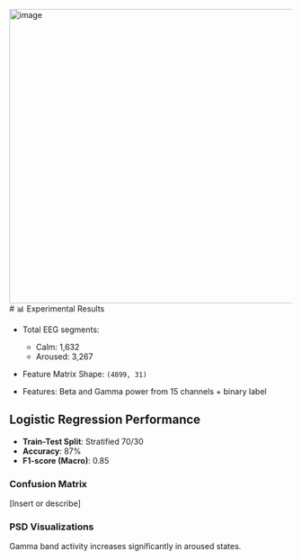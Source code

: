 <img width="761" height="523" alt="image" src="https://github.com/user-attachments/assets/770ce77f-8bcb-4e0f-89d6-7f0cedd57423" /># 📊 Experimental Results

- Total EEG segments:
  - Calm: 1,632
  - Aroused: 3,267

- Feature Matrix Shape: `(4899, 31)`
- Features: Beta and Gamma power from 15 channels + binary label



## Logistic Regression Performance

- **Train-Test Split**: Stratified 70/30
- **Accuracy**: 87%
- **F1-score (Macro)**: 0.85

### Confusion Matrix

[Insert or describe]

### PSD Visualizations

Gamma band activity increases significantly in aroused states.
